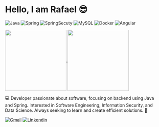 # Hello, I am Rafael 😎

 ![Java](https://img.shields.io/badge/java-%23ED8B00.svg?style=for-the-badge&logo=openjdk&logoColor=white)
  ![Spring](https://img.shields.io/badge/spring-%236DB33F.svg?style=for-the-badge&logo=spring&logoColor=white)
 ![SpringSecuty](https://img.shields.io/badge/Spring_Security-6DB33F?style=for-the-badge&logo=Spring-Security&logoColor=white)
 ![MySQL](https://img.shields.io/badge/mysql-4479A1.svg?style=for-the-badge&logo=mysql&logoColor=white)
 ![Docker](https://img.shields.io/badge/docker-%230db7ed.svg?style=for-the-badge&logo=docker&logoColor=white)
 ![Angular](https://img.shields.io/badge/Angular-DD0031?style=for-the-badge&logo=angular&logoColor=white)

<a href="https://github.com/bat333">
  <img height=200 align="center" src="https://github-readme-stats.vercel.app/api?username=bat333" />
</a>
<a href="https://github.com/bat333">
  <img height=200 align="center" src="https://github-readme-stats.vercel.app/api/top-langs?username=bat333&layout=compact&langs_count=8&card_width=320" />
</a>

💻 Developer passionate about software, focusing on backend using Java and Spring. Interested in Software Engineering, Information Security, and Data Science. Always seeking to learn and create efficient solutions. 🚀
  
[![Gmail](https://img.shields.io/badge/Gmail-D14836?style=for-the-badge&logo=gmail&logoColor=white)](mailto:rafaelolivais09@gmail.com)
[![Linkendin](https://img.shields.io/badge/LinkedIn-0077B5?style=for-the-badge&logo=linkedin&logoColor=white)](https://www.linkedin.com/in/rafael-alves-oliveira1/)


